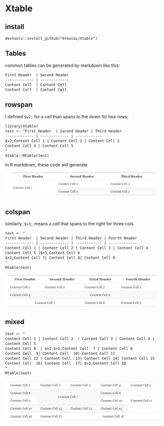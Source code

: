Xtable
===============

## install

```
devtools::install_github("6Youcai/Xtable")
```

## Tables
    
common tables can be generated by markdown like this:

```
First Header  | Second Header
------------- | -------------
Content Cell  | Content Cell
Content Cell  | Content Cell
```

## rowspan

I defined `$v2;` for a cell than spans to the down for two rows;

```{r, echo=FALSE, results='asis'}
library(Xtable)
text <- "First Header  | Second Header | Third Header
------------- | ------------- | ------------
$v2;Content Cell 1 | Content Cell 2 | Content Cell 3
Content Cell 4 | Content Cell 5  
"
Xtable::Mtable(text)
```

in R markdown, these code will generate

![](img/row.png)


## colspan

similarly, `$>3;` means a cell that spans to the right for three cols.

```{r, echo=FALSE, results='asis'}
text <- "
First Header  | Second Header | Third Header | Fourth Header
------------- | ------------- | ------------ | -------------  
Content Cell 1 | Content Cell 2 | Content Cell 3 | Content Cell 4
Content Cell 5 |$>3;Content Cell 6
$>2;Content Cell 7| Content Cell 8| Content Cell 9
"
Mtable(text)
```

![](img/col.png)

## mixed

```{r, echo=FALSE, results='asis'}
text <- "
Content Cell 1 | Content Cell 2  | Content Cell 3 | Content Cell 4 | Content Cell 5
Content Cell 6  | $v2;$>2;Content Cell  7 | Content Cell 8
Content Cell  9| Content Cell  10| Content Cell 11
Content Cell 12 | Content Cell  13| Content Cell 14| Content Cell 15 
Content Cell  16| Content Cell  17| $>3;Content Cell 18 
"
Mtable(text)
```

![](img/mix.png)
